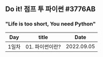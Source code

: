 ## Do it! 점프 투 파이썬 #3776AB
### "Life is too short, You need Python"
| Day | title | Date |
|-----|-------|------|
| 1일차 | 01. 파이썬이란? | 2022.09.05 |
